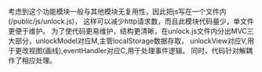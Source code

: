 考虑到这个功能模块一般与其他模块无复用性，因此把js写在一个文件内(/public/js/unlock.js)，
这样可以减少http请求数，而且此模块代码量少，单文件更便于维护。
为了使代码更易维护，结构更清晰，在unlock.js文件内分出MVC三大部分，unlockModel对应M,主管localStorage数据存取，
unlockView对应V,用于更改视图(画线),eventHandler对应C,用于处理事件逻辑。
同时，代码针对解耦作了相应处理。

